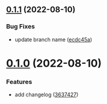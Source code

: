 ## [0.1.1](https://github.com/Dani2182/greetings-ci/compare/v0.1.0...v0.1.1) (2022-08-10)


### Bug Fixes

* update branch name ([ecdc45a](https://github.com/Dani2182/greetings-ci/commit/ecdc45ac80bf6b6cf26ba8be19a28241a6cdad1b))



# [0.1.0](https://github.com/Dani2182/greetings-ci/compare/3637427dfacc7d3ff5686484a1544635fb04bcc0...v0.1.0) (2022-08-10)


### Features

* add changelog ([3637427](https://github.com/Dani2182/greetings-ci/commit/3637427dfacc7d3ff5686484a1544635fb04bcc0))



